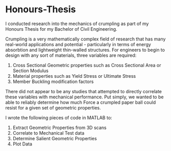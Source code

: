# Honours-Thesis

I conducted research into the mechanics of crumpling as part of my Honours Thesis for my Bachelor of Civil Engineering. 

Crumpling is a very mathematically complex field of research that has many real-world applications and potential - particularly in terms of energy absorbtion and lightweight thin-walled structures. For engineers to begin to design with any sort of materials, three variables are required:
1. Cross Sectional Geometric properties such as Cross Sectional Area or Section Modulus
2. Material properties such as Yield Stress or Ultimate Stress
3. Member Buckling modification factors

There did not appear to be any studies that attempted to directly correlate these variables with mechanical performance. Put simply, we wanted to be able to reliably determine how much Force a crumpled paper ball could resist for a given set of geometric properties.

I wrote the following pieces of code in MATLAB to:
1. Extract Geometric Properties from 3D scans
2. Correlate to Mechanical Test data
3. Determine Salient Geometric Properties
4. Plot Data
